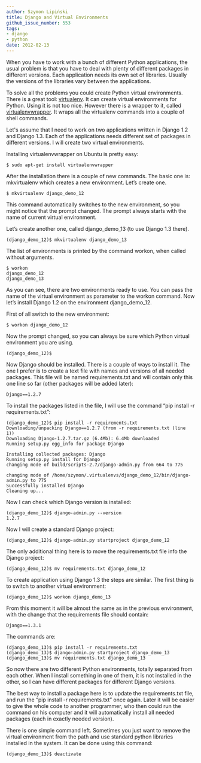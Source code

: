 ```yaml
---
author: Szymon Lipiński
title: Django and Virtual Environments
github_issue_number: 553
tags:
- django
- python
date: 2012-02-13
---
```


When you have to work with a bunch of different Python applications, the usual problem is that you have to deal with plenty of different packages in different versions. Each application needs its own set of libraries. Usually the versions of the libraries vary between the applications.

To solve all the problems you could create Python virtual environments. There is a great tool: [virtualenv](http://pypi.python.org/pypi/virtualenv). It can create virtual environments for Python. Using it is not too nice. However there is a wrapper to it, called [virtualenvwrapper](http://www.doughellmann.com/projects/virtualenvwrapper/). It wraps all the virtualenv commands into a couple of shell commands.

Let's assume that I need to work on two applications written in Django 1.2 and Django 1.3. Each of the applications needs different set of packages in different versions. I will create two virtual environments.

Installing virtualenvwrapper on Ubuntu is pretty easy:

```plain
$ sudo apt-get install virtualenvwrapper
```

After the installation there is a couple of new commands. The basic one is: mkvirtualenv which creates a new environment. Let’s create one.

```plain
$ mkvirtualenv django_demo_12
```

This command automatically switches to the new environment, so you might notice that the prompt changed. The prompt always starts with the name of current virtual environment.

Let’s create another one, called django_demo_13 (to use Django 1.3 there).

```plain
(django_demo_12)$ mkvirtualenv django_demo_13
```

The list of environments is printed by the command workon, when called without arguments.

```plain
$ workon
django_demo_12
django_demo_13
```

As you can see, there are two environments ready to use. You can pass the name of the virtual environment as parameter to the workon command. Now let’s install Django 1.2 on the environment django_demo_12.

First of all switch to the new environment:

```plain
$ workon django_demo_12
```

Now the prompt changed, so you can always be sure which Python virtual environment you are using.

```plain
(django_demo_12)$
```

Now Django should be installed. There is a couple of ways to install it. The one I prefer is to create a text file with names and versions of all needed packages. This file will be named requirements.txt and will contain only this one line so far (other packages will be added later):

```plain
Django==1.2.7
```

To install the packages listed in the file, I will use the command “pip install -r requirements.txt”:

```plain
(django_demo_12)$ pip install -r requirements.txt
Downloading/unpacking Django==1.2.7 (from -r requirements.txt (line 1))
Downloading Django-1.2.7.tar.gz (6.4Mb): 6.4Mb downloaded
Running setup.py egg_info for package Django

Installing collected packages: Django
Running setup.py install for Django
changing mode of build/scripts-2.7/django-admin.py from 664 to 775

changing mode of /home/szymon/.virtualenvs/django_demo_12/bin/django-admin.py to 775
Successfully installed Django
Cleaning up...
```

Now I can check which Django version is installed:

```plain
(django_demo_12)$ django-admin.py --version
1.2.7
```

Now I will create a standard Django project:

```plain
(django_demo_12)$ django-admin.py startproject django_demo_12
```

The only additional thing here is to move the requirements.txt file info the Django project:

```plain
(django_demo_12)$ mv requirements.txt django_demo_12
```

To create application using Django 1.3 the steps are similar. The first thing is to switch to another virtual environment:

```plain
(django_demo_12)$ workon django_demo_13
```

From this moment it will be almost the same as in the previous environment, with the change that the requirements file should contain:

```plain
Django==1.3.1
```

The commands are:

```plain
(django_demo_13)$ pip install -r requirements.txt
(django_demo_13)$ django-admin.py startproject django_demo_13
(django_demo_13)$ mv requirements.txt django_demo_13
```

So now there are two different Python environments, totally separated from each other. When I install something in one of them, it is not installed in the other, so I can have different packages for different Django versions.

The best way to install a package here is to update the requirements.txt file, and run the “pip install -r requirements.txt” once again. Later it will be easier to give the whole code to another programmer, who then could run the command on his computer and it will automatically install all needed packages (each in exactly needed version).

There is one simple command left. Sometimes you just want to remove the virtual environment from the path and use standard python libraries installed in the system. It can be done using this command:

```plain
(django_demo_13)$ deactivate
```
